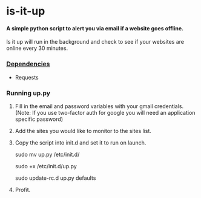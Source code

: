 # is-it-up

#### A simple python script to alert you via email if a website goes offline.

Is it up will run in the background and check to see if your websites are online every 30 minutes.

### [Dependencies](http://xkcd.com/754/)

* Requests

### Running up.py

1. Fill in the email and password variables with your gmail credentials. (Note: If you use two-factor auth for google you will need an application specific password)

2. Add the sites you would like to monitor to the sites list.

3. Copy the script into init.d and set it to run on launch.

    sudo mv up.py /etc/init.d/

    sudo +x /etc/init.d/up.py

    sudo update-rc.d up.py defaults

4. Profit.

